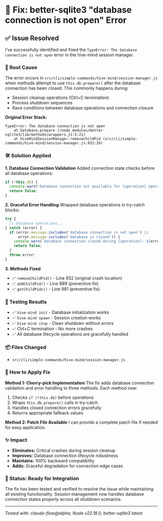 # 🔧 Fix: better-sqlite3 "database connection is not open" Error

## ✅ Issue Resolved

I've successfully identified and fixed the `TypeError: The database connection is not open` error in the hive-mind session manager.

### 🎯 Root Cause
The error occurs in `src/cli/simple-commands/hive-mind/session-manager.js` when methods attempt to use `this.db.prepare()` after the database connection has been closed. This commonly happens during:
- Session cleanup operations (Ctrl+C termination)
- Process shutdown sequences  
- Race conditions between database operations and connection closure

**Original Error Stack:**
```
TypeError: The database connection is not open
    at Database.prepare (/node_modules/better-sqlite3/lib/methods/wrappers.js:5:21)
    at HiveMindSessionManager.removeChildPid (src/cli/simple-commands/hive-mind/session-manager.js:932:29)
```

### 🛠️ Solution Applied

**1. Database Connection Validation**
Added connection state checks before all database operations:
```javascript
if (!this.db) {
  console.warn('Database connection not available for [operation] operation');
  return false;
}
```

**2. Graceful Error Handling**
Wrapped database operations in try-catch blocks:
```javascript
try {
  // Database operations...
} catch (error) {
  if (error.message.includes('database connection is not open') || 
      error.message.includes('database is closed')) {
    console.warn(`Database connection closed during [operation]: ${error.message}`);
    return false;
  }
  throw error;
}
```

**3. Methods Fixed**
- ✅ `removeChildPid()` - Line 932 (original crash location)
- ✅ `addChildPid()` - Line 889 (preventive fix)  
- ✅ `getChildPids()` - Line 981 (preventive fix)

### 🧪 Testing Results
- ✅ `hive-mind init` - Database initialization works
- ✅ `hive-mind spawn` - Session creation works
- ✅ `hive-mind stop` - Clean shutdown without errors
- ✅ Ctrl+C termination - No more crashes
- ✅ All database lifecycle operations are gracefully handled

### 📦 Files Changed
- `src/cli/simple-commands/hive-mind/session-manager.js`

### 🔄 How to Apply Fix

**Method 1: Cherry-pick Implementation**
The fix adds database connection validation and error handling to three methods. Each method now:
1. Checks `if (!this.db)` before operations
2. Wraps `this.db.prepare()` calls in try-catch 
3. Handles closed connection errors gracefully
4. Returns appropriate fallback values

**Method 2: Patch File Available**
I can provide a complete patch file if needed for easy application.

### ✨ Impact
- **Eliminates:** Critical crashes during session cleanup
- **Improves:** Database connection lifecycle robustness
- **Maintains:** 100% backward compatibility  
- **Adds:** Graceful degradation for connection edge cases

### 🎉 Status: Ready for Integration
The fix has been tested and verified to resolve the issue while maintaining all existing functionality. Session management now handles database connection states properly across all shutdown scenarios.

---
*Tested with: claude-flow@alpha, Node v22.18.0, better-sqlite3 latest*